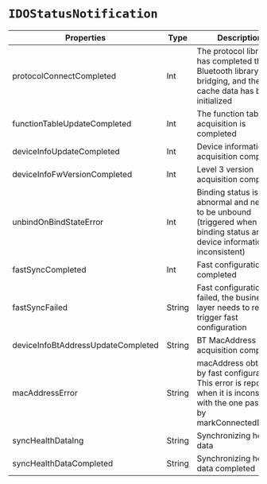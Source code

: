 # `IDOStatusNotification`

| Properties|Type|Description|
| ----------------------------------| ------ | ----------------------------------------------------------------- |
| protocolConnectCompleted | Int | The protocol library has completed the Bluetooth library bridging, and the cache data has been initialized |
| functionTableUpdateCompleted | Int | The function table acquisition is completed|
 | deviceInfoUpdateCompleted | Int | Device information acquisition completed | 
 | deviceInfoFwVersionCompleted | Int | Level 3 version acquisition completed | 
 | unbindOnBindStateError | Int | Binding status is abnormal and needs to be unbound (triggered when local binding status and device information are inconsistent) |
 | fastSyncCompleted | Int | Fast configuration completed |
| fastSyncFailed | String | Fast configuration failed, the business layer needs to re-trigger fast configuration |
| deviceInfoBtAddressUpdateCompleted | String | BT MacAddress acquisition completed |
| macAddressError | String | macAddress obtained by fast configuration This error is reported when it is inconsistent with the one passed in by markConnectedDevice|
| syncHealthDataIng | String | Synchronizing health data|
| syncHealthDataCompleted | String | Synchronizing health data completed|

